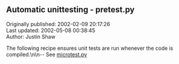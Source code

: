 ## Automatic unittesting - pretest.py  
Originally published: 2002-02-09 20:17:26  
Last updated: 2002-05-08 00:38:45  
Author: Justin Shaw  
  
The following recipe ensures unit tests are run whenever the code is compiled.\n\n-- See <a href="http://aspn.activestate.com/ASPN/Cookbook/Python/Recipe/125385">microtest.py</a>